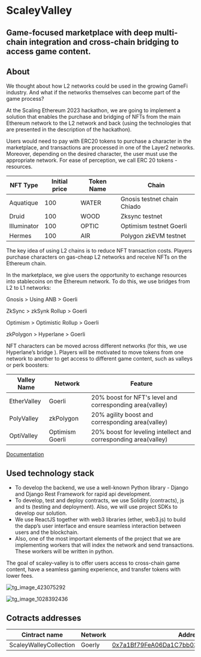 # ScaleyValley

## Game-focused marketplace with deep multi-chain integration and cross-chain bridging to access game content.

## About

We thought about how L2 networks could be used in the growing GameFi industry. And what if the networks themselves can become part of the game process?

At the Scaling Ethereum 2023 hackathon,  we are going to implement a solution that enables the purchase and bridging of NFTs from the main Ethereum network to the L2 network and back (using the technologies that are presented in the description of the hackathon).

Users would need to pay with ERC20 tokens to purchase a character in the marketplace, and transactions are processed in one of the Layer2 networks. Moreover, depending on the desired character, the user must use the appropriate network. For ease of perception, we call ERC 20 tokens - resources.

|    NFT Type   |     Initial price     |   Token Name  |            Chain            |
| ------------- | --------------------- | ------------- | --------------------------- |
|   Aquatique   |           100         |     WATER     | Gnosis testnet chain Chiado |
|     Druid     |           100         |     WOOD      |       Zksync testnet        |
|  Illuminator  |           100         |     OPTIC     |  Optimism testnet Goerli    |
|    Hermes     |           100         |      AIR      |   Polygon zkEVM testnet     |

The key idea of using L2 chains is to reduce  NFT transaction costs. Players purchase  characters on  gas-cheap L2 networks and receive NFTs on the Ethereum chain.

In the marketplace, we give  users the opportunity to exchange resources into  stablecoins on the Ethereum network. To do this, we use bridges from L2 to L1 networks:

Gnosis > Using ANB > Goerli

ZkSync > zkSynk Rollup > Goerli

Optimism > Optimistic Rollup > Goerli

zkPolygon > Hyperlane > Goerli

NFT characters can be moved across different networks (for this, we use Hyperlane’s bridge ). Players will be motivated to move tokens from one network to another to get access to different game content, such as valleys or perk boosters:

|  Valley Name  |     Network     |                             Feature                             |
| ------------- | --------------- | --------------------------------------------------------------- |
|  EtherValley  |      Goerli     |      20% boost for NFT's level and corresponding area(valley)   |
|  PolyValley   |    zkPolygon    |        20% agility boost and corresponding area(valley)         |
|  OptiValley   | Optimism Goerli | 20% boost for leveling intellect and corresponding area(valley) |

[Documentation](https://scaleyvalley.gitbook.io/main/)

## Used technology stack

- To develop the backend, we use a well-known Python library - Django and Django Rest Framework for rapid api development.
- To develop, test and deploy contracts, we use Solidity (contracts), js and ts (testing and deployment). Also, we will use project SDKs to develop our solution.
- We use ReactJS together with web3 libraries (ether, web3.js) to build the dapp’s user interface and ensure seamless interaction between users and the blockchain.  
- Also, one of the most important elements of the project that we are implementing workers that will index the network and send transactions. These workers will be written in python. 

The goal of scaley-valley is to offer users access to cross-chain game content, have a seamless gaming experience, and transfer tokens with lower fees.

![tg_image_423075292](https://user-images.githubusercontent.com/25884190/225343648-69e9fde2-60ea-4523-80b8-ebac27bcb780.jpeg)

![tg_image_1028392436](https://user-images.githubusercontent.com/25884190/225343746-e8d17115-5fe2-434c-959a-03a14618c6da.jpeg)

## Cotracts addresses
|      Cintract name     |     Network     |  Address  |
| ---------------------- | --------------- | --------- |
| ScaleyWalleyCollection |     Goerly      | [0x7a1Bf79FeA06Da1C7bb03Bbc729F1360ACa2080f](https://goerli.etherscan.io/address/0x7a1Bf79FeA06Da1C7bb03Bbc729F1360ACa2080f)|
